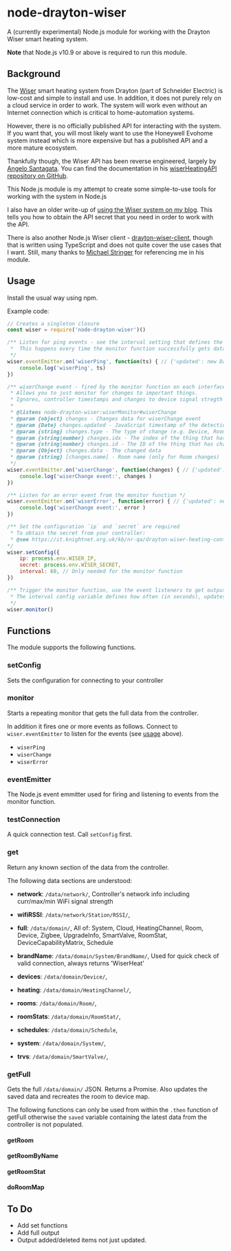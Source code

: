 # node-drayton-wiser
A (currently experimental) Node.js module for working with the Drayton Wiser smart heating system.

**Note** that Node.js v10.9 or above is required to run this module.

## Background

The [Wiser](https://wiser.draytoncontrols.co.uk/) smart heating system from Drayton (part of Schneider Electric)
is low-cost and simple to install and use. In addition, it does not purely rely on a cloud service in order to
work. The system will work even without an Internet connection which is critical to home-automation systems.

However, there is no officially published API for interacting with the system. If you want that, you will
most likely want to use the Honeywell Evohome system instead which is more expensive but has a published API
and a more mature ecosystem.

Thankfully though, the Wiser API has been reverse engineered, largely by [Angelo Santagata](https://github.com/asantaga). 
You can find the documentation in his [wiserHeatingAPI repository on GitHub](https://github.com/asantaga/wiserheatingap).

This Node.js module is my attempt to create some simple-to-use tools for working with the system in Node.js

I also have an older write-up of [using the Wiser system on my blog](https://it.knightnet.org.uk/kb/nr-qa/drayton-wiser-heating-control). 
This tells you how to obtain the API secret that you need in order to work with the API.

There is also another Node.js Wiser client - [drayton-wiser-client](https://github.com/stringbean/drayton-wiser-client), 
though that is written using TypeScript and does not quite cover the use cases that I want.
Still, many thanks to [Michael Stringer](https://github.com/stringbean) for referencing me in his module.

## Usage

Install the usual way using npm.

Example code:

```javascript
// Creates a singleton closure
const wiser = require('node-drayton-wiser')()

/** Listen for ping events - see the interval setting that defines the frequence of updates
 *  This happens every time the monitor function successfully gets data from the controller
 */
wiser.eventEmitter.on('wiserPing', function(ts) { // {'updated': new Date()}
    console.log('wiserPing', ts)
})

/** wiserChange event - fired by the monitor function on each interface IF a relavent change is seen
 * Allows you to just monitor for changes to important things.
 * Ignores, controller timestamps and changes to device signal stregth which are too common.
 *
 * @listens node-drayton-wiser:wiserMonitor#wiserChange
 * @param {object} changes - Changes data for wiserChange event
 * @param {Date} changes.updated - JavaScript timestamp of the detection of the change
 * @param {string} changes.type - The type of change (e.g. Device, Room, etc)
 * @param {string|number} changes.idx - The index of the thing that has changed in the type array
 * @param {string|number} changes.id - The ID of the thing that has changed
 * @param {Object} changes.data - The changed data
 * @param {string} [changes.name] - Room name (only for Room changes)
 */
wiser.eventEmitter.on('wiserChange', function(changes) { // {'updated': new Date(), 'type': type, 'ID': id, 'Changes': data}
    console.log('wiserChange event:', changes )
})

/** Listen for an error event from the monitor function */
wiser.eventEmitter.on('wiserError', function(error) { // {'updated': new Date(), 'error': err}
    console.log('wiserChange event:', error )
})

/** Set the configuration `ip` and `secret` are required 
 * To obtain the secret from your controller:
 * @see https://it.knightnet.org.uk/kb/nr-qa/drayton-wiser-heating-control/
*/
wiser.setConfig({
    ip: process.env.WISER_IP,
    secret: process.env.WISER_SECRET,
    interval: 60, // Only needed for the monitor function
})

/** Trigger the monitor function, use the event listeners to get output
 * The interval config variable defines how often (in seconds), updates will be checked
 */
wiser.monitor()
```

## Functions

The module supports the following functions.

### setConfig

Sets the configuration for connecting to your controller

### monitor

Starts a repeating monitor that gets the full data from the controller.

In addition it fires one or more events as follows. Connect to `wiser.eventEmitter` to listen for the events (see [usage](#usage) above).

* `wiserPing`
* `wiserChange`
* `wiserError`

### eventEmitter

The Node.js event emmitter used for firing and listening to events from the monitor function.

### testConnection

A quick connection test. Call `setConfig` first.

### get

Return any known section of the data from the controller. 

The following data sections are understood:

* **network**: `/data/network/`, Controller's network info including curr/max/min WiFi signal strength
* **wifiRSSI**: `/data/network/Station/RSSI/`,

* **full**: `/data/domain/`,  All of: System, Cloud, HeatingChannel, Room, Device, Zigbee, UpgradeInfo, SmartValve, RoomStat, DeviceCapabilityMatrix, Schedule

* **brandName**: `/data/domain/System/BrandName/`, Used for quick check of valid connection, always returns 'WiserHeat'
* **devices**: `/data/domain/Device/`,
* **heating**: `/data/domain/HeatingChannel/`,
* **rooms**: `/data/domain/Room/`,
* **roomStats**: `/data/domain/RoomStat/`,
* **schedules**: `/data/domain/Schedule`,
* **system**: `/data/domain/System/`,
* **trvs**: `/data/domain/SmartValve/`,

### getFull

Gets the full `/data/domain/` JSON. Returns a Promise. Also updates the saved data and recreates the room to device map.

The following functions can only be used from within the `.then` function of getFull otherwise the `saved` variable 
containing the latest data from the controller is not populated.

#### getRoom
#### getRoomByName
#### getRoomStat
#### doRoomMap

## To Do

* Add set functions
* Add full output
* Output added/deleted items not just updated.